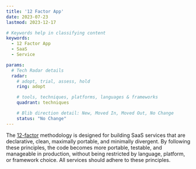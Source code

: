 ```yaml
---
title: '12 Factor App'
date: 2023-07-23
lastmod: 2023-12-17

# Keywords help in classifying content
keywords:
  - 12 Factor App
  - SaaS
  - Service

params:
  # Tech Radar details
  radar:
    # adopt, trial, assess, hold
    ring: adopt

    # tools, techniques, platforms, languages & frameworks
    quadrant: techniques

    # Blib direction detail: New, Moved In, Moved Out, No Change
    status: "No Change"
---
```


The [12-factor](https://12factor.net/) methodology is designed for building SaaS services that are declarative, clean, maximally portable, and minimally divergent. By following these principles, the code becomes more portable, testable, and manageable in production, without being restricted by language, platform, or framework choice. All services should adhere to these principles.

<!--more-->
